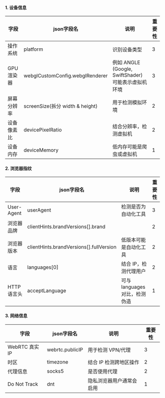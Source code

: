 #### 1. 设备信息

| 字段       | json字段名                      | 说明                                               | 重要性 |
| ---------- | ------------------------------- | -------------------------------------------------- | ------ |
| 操作系统   | platform                        | 识别设备类型                                       | 3      |
| GPU 渲染器 | webglCustomConfig.webglRenderer | 例如 ANGLE (Google, SwiftShader)可能表示虚拟机环境 | 3      |
| 屏幕分辨率 | screenSize(拆分 width & height) | 用于检测模拟环境                                   | 2      |
| 设备像素比 | devicePixelRatio                | 结合分辨率，检测虚拟机                             | 2      |
| 设备内存   | deviceMemory                    | 低内存可能是爬虫或虚拟机                           | 1      |

#### 2. 浏览器指纹

| 字段        | json字段名                              | 说明                         | 重要性 |
| ----------- | --------------------------------------- | ---------------------------- | ------ |
| User-Agent  | userAgent                               | 检测是否为自动化工具         | 3      |
| 浏览器品牌  | clientHints.brandVersions[].brand       |                              | 2      |
| 浏览器版本  | clientHints.brandVersions[].fullVersion | 低版本可能是自动化工具       | 2      |
| 语言        | languages[0]                            | 结合 IP，检测代理用户        | 2      |
| HTTP 语言头 | acceptLanguage                          | 可与 languages对比，检测伪造 | 1      |

#### 3. 网络信息

| 字段           | json字段名      | 说明                     | 重要性 |
| -------------- | --------------- | ------------------------ | ------ |
| WebRTC 真实 IP | webrtc.publicIP | 用于检测 VPN/代理        | 3      |
| 时区           | timezone        | 结合 IP 检测跨地区操作   | 2      |
| 代理信息       | socks5          | 是否使用代理             | 2      |
| Do Not Track   | dnt             | 隐私浏览器用户通常会启用 | 1      |